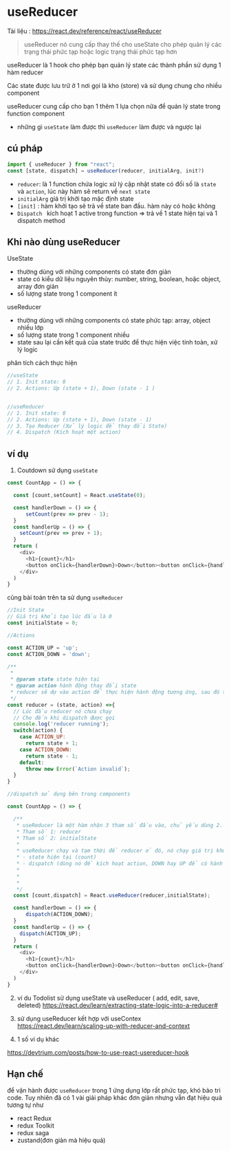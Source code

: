 # useReducer

Tài liệu : <https://react.dev/reference/react/useReducer>

> useReducer nó cung cấp thay thế cho useState cho phép quản lý các trạng thái phức tạp hoặc logic trạng thái phức tạp hơn

useReducer là 1 hook cho phép bạn quản lý state các thành phần sử dụng 1 hàm reducer

Các state được lưu trữ ở 1 nơi gọi là kho (store) và sử dụng chung cho nhiều component

useReducer cung cấp cho bạn 1 thêm 1 lựa chọn nữa để quản lý state trong function component
- những gì `useState` làm được thì `useReducer` làm được và ngược lại

## cú pháp

```js
import { useReducer } from "react";
const [state, dispatch] = useReducer(reducer, initialArg, init?)
```

- `reducer`: là 1 function chứa logic xử lý cập nhật state có đối số là `state` và `action`, lúc này hàm sẽ return về `next state`
- `initialArg` giá trị khởi tạo mặc định state
- `[init]` : hàm khởi tạo sẽ trả về state ban đầu. hàm này có hoặc không
- `Dispatch ` kích hoạt 1 active trong function
=> trả về 1 state hiện tại và 1 dispatch method 

## Khi nào dùng useReducer

UseState
- thường dùng với những components có state đơn giản
- state có kiểu dữ liệu nguyên thủy: number, string, boolean, hoặc object, array đơn giản
- số lượng state trong 1 component ít

useReducer
- thường dùng với những components có state phức tạp: array, object nhiều lớp
- số lượng state trong 1 component nhiều
- state sau lại cần kết quả của state trước để thực hiện việc tính toàn, xử lý logic

phân tích cách thực hiện
```js
//useState
// 1. Init state: 0
// 2. Actions: Up (state + 1), Down (state - 1 )


//useReducer
// 1. Init state: 0
// 2. Actions: Up (state + 1), Down (state - 1)
// 3. Tạo Reducer (Xử lý logic để thay đổi State)
// 4. Dispatch (Kích hoạt một action)
```

## ví dụ

1. Coutdown sử dụng `useState`
```js
const CountApp = () => {

  const [count,setCount] = React.useState(0);

  const handlerDown = () => {
      setCount(prev => prev - 1);
  }
  const handlerUp = () => {
    setCount(prev => prev + 1);
  }
  return (
    <div>
      <h1>{count}</h1>
      <button onClick={handlerDown}>Down</button><button onClick={handlerUp}>Up</button>
    </div>
  )
}
```
cũng bài toán trên ta sử dụng `useReducer`

```js
//Init State
// Giá trị khởi tạo lúc đầu là 0
const initialState = 0;

//Actions

const ACTION_UP = 'up';
const ACTION_DOWN = 'down';

/**
 * 
 * @param state state hiện tại
 * @param action hành động thay đổi state
 * reducer sẽ dự vào action để thực hiện hành động tương ứng, sau đó trả về state mới (cùng kiểu dữ liệu với initialState)
 */
const reducer = (state, action) =>{
  // Lúc đầu reducer nó chưa chạy
  // Cho đến khi dispatch được gọi
  console.log('reducer running');
  switch(action) {
    case ACTION_UP:
      return state + 1;
    case ACTION_DOWN:
      return state - 1;
    default:
      throw new Error(`Action invalid`);
  }
}

//dispatch sử dụng bên trong components

const CountApp = () => {

  /**
   * useReducer là một hàm nhận 3 tham số đầu vào, chủ yếu dùng 2.
   * Tham số 1: reducer
   * Tham số 2: initialState
   * 
   * useReducer chạy và tạm thời để reducer ở đó, nó chạy giá trị khởi tạo initialState trước và trả về mảng có 2 phần tử:
   * - state hiện tại (count)
   * - dispatch (dùng nó để kích hoạt action, DOWN hay UP để có hành động thay đổi state tương ứng)
   * 
   * 
   * 
   */
  const [count,dispatch] = React.useReducer(reducer,initialState);

  const handlerDown = () => {
      dispatch(ACTION_DOWN);
  }
  const handlerUp = () => {
    dispatch(ACTION_UP);
  }
  return (
    <div>
      <h1>{count}</h1>
      <button onClick={handlerDown}>Down</button><button onClick={handlerUp}>Up</button>
    </div>
  )
}
```

2. ví du Todolist sử dụng useState và useReducer ( add, edit, save, deleted)
<https://react.dev/learn/extracting-state-logic-into-a-reducer#>

3. sử dụng useReducer kết hợp với useContex
<https://react.dev/learn/scaling-up-with-reducer-and-context>

4. 1 số ví dụ khác

<https://devtrium.com/posts/how-to-use-react-usereducer-hook>

## Hạn chế

để vận hành được `useReducer` trong 1 ứng dụng lớp rất phức tạp, khó bảo trì code.
Tuy nhiên đã có 1 vài giải pháp khác đơn giản nhưng vẫn đạt hiệu quả tương tự như
- react Redux
- redux Toolkit
- redux saga
- zustand(đơn giản mà hiệu quả)